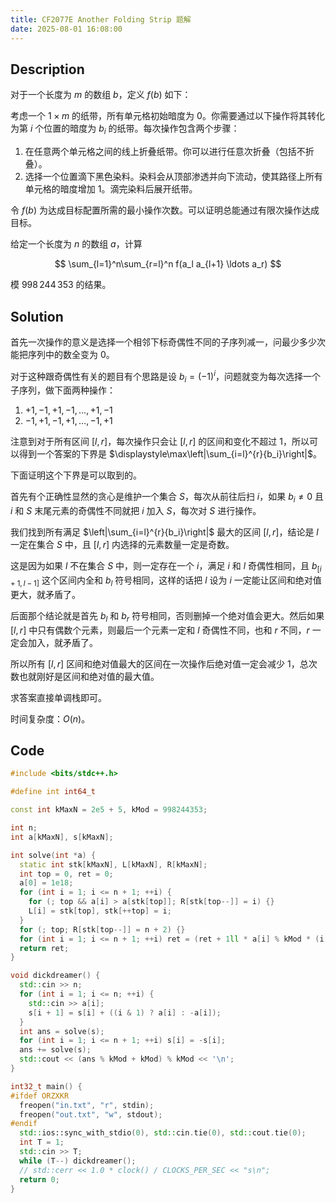 ```yaml
---
title: CF2077E Another Folding Strip 题解
date: 2025-08-01 16:08:00
---
```


## Description

对于一个长度为 $m$ 的数组 $b$，定义 $f(b)$ 如下：

考虑一个 $1 \times m$ 的纸带，所有单元格初始暗度为 $0$。你需要通过以下操作将其转化为第 $i$ 个位置的暗度为 $b_i$ 的纸带。每次操作包含两个步骤：

1. 在任意两个单元格之间的线上折叠纸带。你可以进行任意次折叠（包括不折叠）。
2. 选择一个位置滴下黑色染料。染料会从顶部渗透并向下流动，使其路径上所有单元格的暗度增加 $1$。滴完染料后展开纸带。

令 $f(b)$ 为达成目标配置所需的最小操作次数。可以证明总能通过有限次操作达成目标。

给定一个长度为 $n$ 的数组 $a$，计算

$$ \sum_{l=1}^n\sum_{r=l}^n f(a_l a_{l+1} \ldots a_r) $$

模 $998\,244\,353$ 的结果。

## Solution

首先一次操作的意义是选择一个相邻下标奇偶性不同的子序列减一，问最少多少次能把序列中的数全变为 $0$。

对于这种跟奇偶性有关的题目有个思路是设 $b_i=(-1)^i$，问题就变为每次选择一个子序列，做下面两种操作：

1. $+1,-1,+1,-1,\ldots,+1,-1$
2. $-1,+1,-1,+1,\ldots,-1,+1$

注意到对于所有区间 $[l,r]$，每次操作只会让 $[l,r]$ 的区间和变化不超过 $1$，所以可以得到一个答案的下界是 $\displaystyle\max\left|\sum_{i=l}^{r}{b_i}\right|$。

下面证明这个下界是可以取到的。

首先有个正确性显然的贪心是维护一个集合 $S$，每次从前往后扫 $i$，如果 $b_i\neq 0$ 且 $i$ 和 $S$ 末尾元素的奇偶性不同就把 $i$ 加入 $S$，每次对 $S$ 进行操作。

我们找到所有满足 $\left|\sum_{i=l}^{r}{b_i}\right|$ 最大的区间 $[l,r]$，结论是 $l$ 一定在集合 $S$ 中，且 $[l,r]$ 内选择的元素数量一定是奇数。

这是因为如果 $l$ 不在集合 $S$ 中，则一定存在一个 $i$，满足 $i$ 和 $l$ 奇偶性相同，且 $b_{[i+1,l-1]}$ 这个区间内全和 $b_l$ 符号相同，这样的话把 $l$ 设为 $i$ 一定能让区间和绝对值更大，就矛盾了。

后面那个结论就是首先 $b_l$ 和 $b_r$ 符号相同，否则删掉一个绝对值会更大。然后如果 $[l,r]$ 中只有偶数个元素，则最后一个元素一定和 $l$ 奇偶性不同，也和 $r$ 不同，$r$ 一定会加入，就矛盾了。

所以所有 $[l,r]$ 区间和绝对值最大的区间在一次操作后绝对值一定会减少 $1$，总次数也就刚好是区间和绝对值的最大值。

求答案直接单调栈即可。

时间复杂度：$O(n)$。

## Code

```cpp
#include <bits/stdc++.h>

#define int int64_t

const int kMaxN = 2e5 + 5, kMod = 998244353;

int n;
int a[kMaxN], s[kMaxN];

int solve(int *a) {
  static int stk[kMaxN], L[kMaxN], R[kMaxN];
  int top = 0, ret = 0;
  a[0] = 1e18;
  for (int i = 1; i <= n + 1; ++i) {
    for (; top && a[i] > a[stk[top]]; R[stk[top--]] = i) {}
    L[i] = stk[top], stk[++top] = i;
  }
  for (; top; R[stk[top--]] = n + 2) {}
  for (int i = 1; i <= n + 1; ++i) ret = (ret + 1ll * a[i] % kMod * (i - L[i]) % kMod * (R[i] - i) % kMod + kMod) % kMod;
  return ret;
}

void dickdreamer() {
  std::cin >> n;
  for (int i = 1; i <= n; ++i) {
    std::cin >> a[i];
    s[i + 1] = s[i] + ((i & 1) ? a[i] : -a[i]);
  }
  int ans = solve(s);
  for (int i = 1; i <= n + 1; ++i) s[i] = -s[i];
  ans += solve(s);
  std::cout << (ans % kMod + kMod) % kMod << '\n';
}

int32_t main() {
#ifdef ORZXKR
  freopen("in.txt", "r", stdin);
  freopen("out.txt", "w", stdout);
#endif
  std::ios::sync_with_stdio(0), std::cin.tie(0), std::cout.tie(0);
  int T = 1;
  std::cin >> T;
  while (T--) dickdreamer();
  // std::cerr << 1.0 * clock() / CLOCKS_PER_SEC << "s\n";
  return 0;
}
```